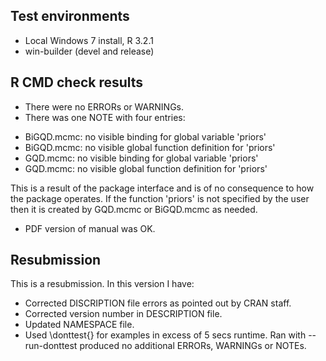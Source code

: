 ## Test environments
* Local Windows 7 install, R 3.2.1
* win-builder (devel and release)

## R CMD check results
* There were no ERRORs or WARNINGs.
* There was one NOTE with four entries:

+ BiGQD.mcmc: no visible binding for global variable 'priors'
+ BiGQD.mcmc: no visible global function definition for 'priors'
+ GQD.mcmc: no visible binding for global variable 'priors'
+ GQD.mcmc: no visible global function definition for 'priors'

This is a result of the package interface and is of no consequence to how the package operates. If the function 'priors' is not specified by the user then it is created by GQD.mcmc or BiGQD.mcmc as needed. 

* PDF version of manual was OK.

## Resubmission
This is a resubmission. In this version I have:

* Corrected DISCRIPTION file errors as pointed out by CRAN staff.
* Corrected version number in DESCRIPTION file.
* Updated NAMESPACE file.
* Used \donttest{} for examples in excess of 5 secs runtime. Ran with  --run-donttest produced no additional ERRORs, WARNINGs or NOTEs.

